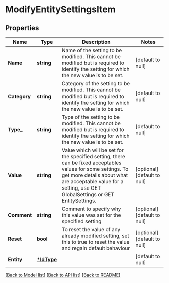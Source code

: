# ModifyEntitySettingsItem

## Properties
Name | Type | Description | Notes
------------ | ------------- | ------------- | -------------
**Name** | **string** | Name of the setting to be modified. This cannot be modified but is required to identify the setting for which the new value is to be set. | [default to null]
**Category** | **string** | Category of the setting to be modified. This cannot be modified but is required to identify the setting for which the new value is to be set. | [default to null]
**Type_** | **string** | Type of the setting to be modified. This cannot be modified but is required to identify the setting for which the new value is to be set. | [default to null]
**Value** | **string** | Value which will be set for the specified setting, there can be fixed acceptables values for some settings. To get more details about what are acceptable value for a setting, use GET GlobalSettings or GET EntitySettings. | [optional] [default to null]
**Comment** | **string** | Comment to specify why this value was set for the specified setting | [optional] [default to null]
**Reset** | **bool** | To reset the value of any already modified setting, set this to true to reset the value and regain default behaviour | [optional] [default to null]
**Entity** | [***IdType**](IdType.md) |  | [default to null]

[[Back to Model list]](../README.md#documentation-for-models) [[Back to API list]](../README.md#documentation-for-api-endpoints) [[Back to README]](../README.md)

